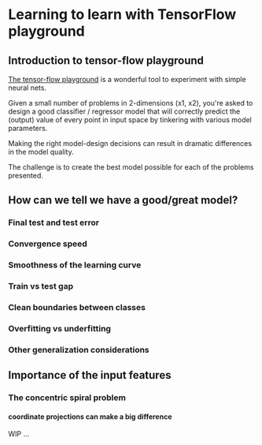 # Learning to learn with TensorFlow playground

## Introduction to tensor-flow playground
[The tensor-flow playground](https://playground.tensorflow.org/) is a wonderful tool to experiment with simple neural nets.

Given a small number of problems in 2-dimensions (x1, x2), you're asked to design a good classifier / regressor model
that will correctly predict the (output) value of every point in input space by tinkering with various model parameters.

Making the right model-design decisions can result in dramatic differences in the model quality.

The challenge is to create the best model possible for each of the problems presented.


## How can we tell we have a good/great model?


### Final test and test error
### Convergence speed
### Smoothness of the learning curve
### Train vs test gap
### Clean boundaries between classes
### Overfitting vs underfitting
### Other generalization considerations 

## Importance of the input features

### The concentric spiral problem 
#### coordinate projections can make a big difference

WIP ...

